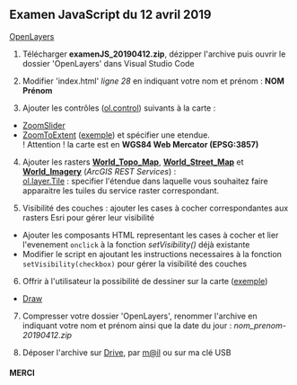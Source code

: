 ## Examen JavaScript du 12 avril 2019

[OpenLayers](https://openlayers.org/)

1. Télécharger **examenJS_20190412.zip**, dézipper l'archive puis ouvrir le dossier 'OpenLayers' dans Visual Studio Code

2. Modifier 'index.html' *ligne 28* en indiquant votre nom et prénom : **NOM Prénom**

3. Ajouter les contrôles ([ol.control](https://geoadmin.github.io/ol3/apidoc/ol.control.html)) suivants à la carte :<br>
  - [ZoomSlider](https://geoadmin.github.io/ol3/apidoc/ol.control.ZoomSlider.html)
  - [ZoomToExtent](https://geoadmin.github.io/ol3/apidoc/ol.control.ZoomToExtent.html) ([exemple](http://tsauerwein.github.io/ol3/mapbox-gl-js/examples/navigation-controls.html?q=extent)) et spécifier une etendue. <br>
    ! Attention ! la carte est en __WGS84 Web Mercator (EPSG:3857)__
    
4. Ajouter les rasters [__World_Topo_Map__](https://server.arcgisonline.com/arcgis/rest/services/World_Topo_Map/MapServer), [__World_Street_Map__](https://server.arcgisonline.com/arcgis/rest/services/World_Street_Map/MapServer) et [__World_Imagery__](https://server.arcgisonline.com/arcgis/rest/services/World_Imagery/MapServer) (*ArcGIS REST Services*) : <br>
[ol.layer.Tile](https://geoadmin.github.io/ol3/apidoc/ol.layer.Tile.html) : specifier l'étendue dans laquelle vous souhaitez faire apparaitre les tuiles du service raster correspondant.

5. Visibilité des couches : ajouter les cases à cocher correspondantes aux rasters Esri pour gérer leur visibilité
  - Ajouter les composants HTML representant les cases à cocher et lier l'evenement ```onclick``` à la fonction *setVisibility()* déjà existante
  - Modifier le script en ajoutant les instructions necessaires à la fonction ```setVisibility(checkbox)``` pour gérer la visibilité des couches

6. Offrir à l'utilisateur la possibilité de dessiner sur la carte ([exemple](http://tsauerwein.github.io/ol3/mapbox-gl-js/examples/draw-features.html))
  - [Draw](https://geoadmin.github.io/ol3/apidoc/ol.interaction.Draw.html)

7. Compresser votre dossier 'OpenLayers', renommer l'archive en indiquant votre nom et prénom ainsi que la date du jour : *nom_prenom-20190412.zip*

8. Déposer l'archive sur [Drive](https://drive.google.com/open?id=1mLUapWgcPOXprp40ABNg7QkcANyh-gI1), par [m@il](mailto:martin.delsinne@gmail.com) ou sur ma clé USB

<h4>MERCI</h4>
